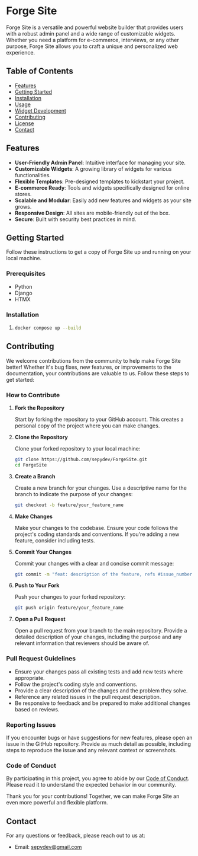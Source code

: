 # Forge Site

Forge Site is a versatile and powerful website builder that provides users with a robust admin panel and a wide range of customizable widgets. Whether you need a platform for e-commerce, interviews, or any other purpose, Forge Site allows you to craft a unique and personalized web experience.

## Table of Contents

- [Features](#features)
- [Getting Started](#getting-started)
- [Installation](#installation)
- [Usage](#usage)
- [Widget Development](#widget-development)
- [Contributing](#contributing)
- [License](#license)
- [Contact](#contact)

## Features

- **User-Friendly Admin Panel**: Intuitive interface for managing your site.
- **Customizable Widgets**: A growing library of widgets for various functionalities.
- **Flexible Templates**: Pre-designed templates to kickstart your project.
- **E-commerce Ready**: Tools and widgets specifically designed for online stores.
- **Scalable and Modular**: Easily add new features and widgets as your site grows.
- **Responsive Design**: All sites are mobile-friendly out of the box.
- **Secure**: Built with security best practices in mind.

## Getting Started

Follow these instructions to get a copy of Forge Site up and running on your local machine.

### Prerequisites

- Python
- Django
- HTMX

### Installation

1. 
   ```bash
   docker compose up --build
   ```

## Contributing

We welcome contributions from the community to help make Forge Site better! Whether it's bug fixes, new features, or improvements to the documentation, your contributions are valuable to us. Follow these steps to get started:

### How to Contribute

1. **Fork the Repository**

   Start by forking the repository to your GitHub account. This creates a personal copy of the project where you can make changes.

2. **Clone the Repository**

   Clone your forked repository to your local machine:
   ```bash
   git clone https://github.com/sepydev/ForgeSite.git
   cd ForgeSite
   ```

3. **Create a Branch**

   Create a new branch for your changes. Use a descriptive name for the branch to indicate the purpose of your changes:
   ```bash
   git checkout -b feature/your_feature_name
   ```

4. **Make Changes**

   Make your changes to the codebase. Ensure your code follows the project's coding standards and conventions. If you're adding a new feature, consider including tests.

5. **Commit Your Changes**

   Commit your changes with a clear and concise commit message:
   ```bash
   git commit -m "feat: description of the feature, refs #issue_number"
   ```

6. **Push to Your Fork**

   Push your changes to your forked repository:
   ```bash
   git push origin feature/your_feature_name
   ```

7. **Open a Pull Request**

   Open a pull request from your branch to the main repository. Provide a detailed description of your changes, including the purpose and any relevant information that reviewers should be aware of.

### Pull Request Guidelines

- Ensure your changes pass all existing tests and add new tests where appropriate.
- Follow the project's coding style and conventions.
- Provide a clear description of the changes and the problem they solve.
- Reference any related issues in the pull request description.
- Be responsive to feedback and be prepared to make additional changes based on reviews.

### Reporting Issues

If you encounter bugs or have suggestions for new features, please open an issue in the GitHub repository. Provide as much detail as possible, including steps to reproduce the issue and any relevant context or screenshots.

### Code of Conduct

By participating in this project, you agree to abide by our [Code of Conduct](CODE_OF_CONDUCT.md). Please read it to understand the expected behavior in our community.


Thank you for your contributions! Together, we can make Forge Site an even more powerful and flexible platform.
 


## Contact

For any questions or feedback, please reach out to us at:
- Email: sepydev@gmail.com
